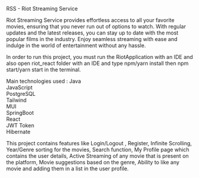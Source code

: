 RSS - Riot Streaming Service

Riot Streaming Service provides effortless access to all your favorite movies, ensuring that you never run out of options to watch. With regular updates and the latest releases, you can stay up to date with the most popular films in the industry. Enjoy seamless streaming with ease and indulge in the world of entertainment without any hassle.

In order to run this project, you must run the RiotApplication with an IDE and also open riot_react folder with an IDE and type npm/yarn install then npm start/yarn start in the terminal.

Main technologies used : 
Java  
JavaScript  
PostgreSQL  
Tailwind  
MUI  
SpringBoot  
React  
JWT Token  
Hibernate  

This project contains features like Login/Logout , Register, Infinite Scrolling, Year/Genre sorting for the movies, Search function, My Profile page which contains the user details, Active Streaming of any movie that is present on the platform, Movie suggestions based on the genre, Ability to like any movie and adding them in a list in the user profile.
